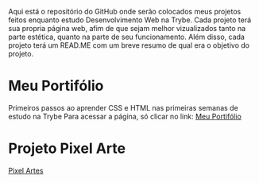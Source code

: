 Aqui está o repositório do GitHub onde serão colocados meus projetos feitos enquanto estudo Desenvolvimento Web na Trybe. 
Cada projeto terá sua propria página web, afim de que sejam melhor vizualizados tanto na parte estética, quanto na parte de seu funcionamento.
Além disso, cada projeto terá um READ.ME com um breve resumo de qual era o objetivo do projeto.


# **Meu Portifólio**

Primeiros passos ao aprender CSS e HTML nas primeiras semanas de estudo na Trybe
Para acessar a página, só clicar no link: [Meu Portifólio](https://clairpenido.github.io/PrimeiroPortifolio)

# **Projeto Pixel Arte**

[Pixel Artes](https://clairpenido.github.io/Pixels-Art-Project)
